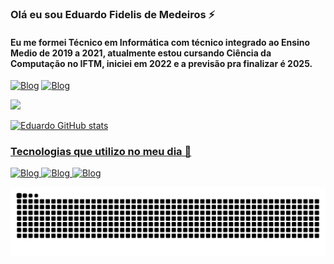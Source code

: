 ### Olá eu sou Eduardo Fidelis de Medeiros ⚡
#### Eu me formei Técnico em Informática com técnico integrado ao Ensino Medio de 2019 a 2021, atualmente estou cursando Ciência da Computação no IFTM, iniciei em 2022 e a previsão pra finalizar é 2025. 

[![Blog](https://img.shields.io/badge/replit-667881?style=for-the-badge&logo=replit&logoColor=white)](https://replit.com/@EDUARDO-FIDELIS)
[![Blog](https://img.shields.io/badge/Instagram-E4405F?style=for-the-badge&logo=instagram&logoColor=white)](https://www.instagram.com/edufidelis_04)

<div>
  <a href="https://github.com/yFidelis">
  <img height="180em" src="https://github-readme-stats.vercel.app/api/top-langs/?username=yFidelis&layout=compact&langs_count=7&theme=dracula"/>
</div>
  
![Eduardo GitHub stats](https://github-readme-stats.vercel.app/api?username=yFidelis&show_icons=true&theme=radical)

### Tecnologias que utilizo no meu dia 👋

![Blog](https://img.shields.io/badge/Python-14354C?style=for-the-badge&logo=python&logoColor=white)
![Blog](https://img.shields.io/badge/Java-ED8B00?style=for-the-badge&logo=openjdk&logoColor=white)
![Blog](https://img.shields.io/badge/C-00599C?style=for-the-badge&logo=c&logoColor=white)
  

  
<div align="center">
  
  ![Snake animation](https://github.com/cauanlsreis/cauanlsreis/blob/output/github-contribution-grid-snake.svg)
  
</div>
